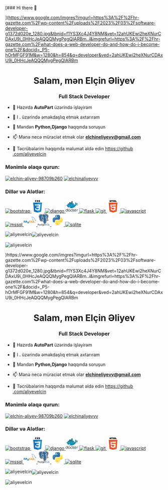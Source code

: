 [### Hi there 👋

<!--
**aliyevelcin/aliyevelcin** is a ✨ _special_ ✨ repository because its `README.md` (this file) appears on your GitHub profile.

Here are some ideas to get you started:

- 🔭 I’m currently working on ...
- 🌱 I’m currently learning ...
- 👯 I’m looking to collaborate on ...
- 🤔 I’m looking for help with ...
- 💬 Ask me about ...
- 📫 How to reach me: ...
- 😄 Pronouns: ...
- ⚡ Fun fact: ...
-->
](https://www.google.com/imgres?imgurl=https%3A%2F%2Fhr-gazette.com%2Fwp-content%2Fuploads%2F2023%2F03%2Fsoftware-developer-g1372d020e_1280.jpg&tbnid=f1YS3Xc4J4Y8NM&vet=12ahUKEwi2heXNurCDAxU9i_0HHcJeAQQQMygPegQIARBm..i&imgrefurl=https%3A%2F%2Fhr-gazette.com%2Fwhat-does-a-web-developer-do-and-how-do-i-become-one%2F&docid=_P5-hOrMFGF91M&w=1280&h=854&q=developer&ved=2ahUKEwi2heXNurCDAxU9i_0HHcJeAQQQMygPegQIARBm
<h1 align="center">Salam, mən Elçin Əliyev</h1>
<h3 align="center">Full Stack Developer</h3>

- 🔭 Hazırda **AutoPart** üzərində işləyirəm

- 👯 ​​I **.** üzərində əməkdaşlıq etmək axtarıram

- 💬 Məndən **Python,Django** haqqında soruşun

- 📫 Mənə necə müraciət etmək olar **elchineliyevv@gmail.com**

- 📄 Təcrübələrim haqqında məlumat əldə edin [https://github .com/aliyevelcin](https://github.com/aliyevelcin)

<h3 align="left">Mənimlə əlaqə qurun:</h3>
<p align="left">
<a href="https://linkedin .com/in/elchin-aliyev-98709b260" target="blank"><img align="center" src="https://raw.githubusercontent.com/rahuldkjain/github-profile-readme-generator/master/src /images/icons/Social/linked-in-alt.svg" alt="elchin-aliyev-98709b260" height="30" width="40" /></a>
<a href="https://instagram .com/elchinaliyevvv" target="blank"><img align="center" src="https://raw.githubusercontent.com/rahuldkjain/github-profile-readme-generator/master/src/images/icons/Social /instagram.svg" alt="elchinaliyevvv" height="30" width="40" /></a>
</p>

<h3 align="left">Dillər və Alətlər:</h3>
<p align="left"> <a href="https://getbootstrap.com" target="_blank" rel="noreferrer"> <img src="https://raw.githubusercontent.com/devicons/devicon /master/icons/bootstrap/bootstrap-plain-wordmark.svg" alt="bootstrap" width="40" height="40"/> </a> <a href="https://www.w3schools.com /css/" target="_blank" rel="noreferrer"> <img src="https://raw.githubusercontent.com/devicons/devicon/master/icons/css3/css3-original-wordmark.svg" alt= "css3" width="40" height="40"/> </a> <a href="https://www.djangoproject.com/" target="_blank" rel="noreferrer"> <img src= "https://cdn.worldvectorlogo.com/logos/django.svg" alt="django" width="40" height="40"/> </a> <a href="https://www.docker .com/" target="_blank" rel="noreferrer"> <img src="https://raw.githubusercontent.com/devicons/devicon/master/icons/docker/docker-original-wordmark.svg" alt= "docker" width="40" height="40"/> </a> <a href="https://flask.palletsprojects.com/" target="_blank" rel="noreferrer"> <img src= "https://www.vectorlogo.zone/logos/pocoo_flask/pocoo_flask-icon.svg" alt="flask" width="40" height="40"/> </a> <a href="https:/ /git-scm.com/" target="_blank" rel="noreferrer"> <img src="https://www.vectorlogo.zone/logos/git-scm/git-scm-icon.svg" alt= "git" width="40" height="40"/> </a> <a href="https://www.w3.org/html/" target="_blank" rel="noreferrer"> <img src="https://raw.githubusercontent.com/devicons/devicon/master/icons/html5/html5-original-wordmark.svg" alt="html5" width="40" height="40"/> </ a> <a href="https://developer.mozilla.org/en-US/docs/Web/JavaScript" target="_blank" rel="noreferrer"> <img src="https://raw.githubusercontent .com/devicons/devicon/master/icons/javascript/javascript-original.svg" alt="javascript" width="40" height="40"/> </a> <a href="https://www .microsoft.com/en-us/sql-server" target="_blank" rel="noreferrer"> <img src="https://www.svgrepo.com/show/303229/microsoft-sql-server-logo .svg" alt="mssql" width="40" height="40"/> </a> <a href="https://www.mysql.com/" target="_blank" rel="noreferrer"> <img src="https://raw.githubusercontent.com/devicons/devicon/master/icons/mysql/mysql-original-wordmark.svg" alt="mysql" width="40" height="40"/> </a> <a href="https://www.postgresql.org" target="_blank" rel="noreferrer"> <img src="https://raw.githubusercontent.com/devicons/devicon/master /icons/postgresql/postgresql-original-wordmark.svg" alt="postgresql" width="40" height="40"/> </a> <a href="https://www.python.org" hədəfi ="_blank" rel="noreferrer"> <img src="https://raw.githubusercontent.com/devicons/devicon/master/icons/python/python-original.svg" alt="python" eni="40" " height="40"/> </a> <a href="https://www.sqlite.org/" target="_blank" rel="noreferrer"> <img src="https://www. vectorlogo.zone/logos/sqlite/sqlite-icon.svg" alt="sqlite" width="40" height="40"/> </a> </p>

<p><img align="left" src="https://github-readme-stats.vercel.app/api/top-langs?username=aliyevelcin&show_icons=true&locale=en&layout=compact" alt="aliyevelcin" /> </p>

<p> <img align="center" src="https://github-readme-stats.vercel.app/api?username=aliyevelcin&show_icons=true&locale=en" alt="aliyevelcin" /> </p>

<p><img align="center" src="https://github-readme-streak-stats.herokuapp.com/?user=aliyevelcin&" alt="aliyevelcin" /></p>
)https://www.google.com/imgres?imgurl=https%3A%2F%2Fhr-gazette.com%2Fwp-content%2Fuploads%2F2023%2F03%2Fsoftware-developer-g1372d020e_1280.jpg&tbnid=f1YS3Xc4J4Y8NM&vet=12ahUKEwi2heXNurCDAxU9i_0HHcJeAQQQMygPegQIARBm..i&imgrefurl=https%3A%2F%2Fhr-gazette.com%2Fwhat-does-a-web-developer-do-and-how-do-i-become-one%2F&docid=_P5-hOrMFGF91M&w=1280&h=854&q=developer&ved=2ahUKEwi2heXNurCDAxU9i_0HHcJeAQQQMygPegQIARBm
<h1 align="center">Salam, mən Elçin Əliyev</h1>
<h3 align="center">Full Stack Developer</h3>

- 🔭 Hazırda **AutoPart** üzərində işləyirəm

- 👯 ​​I **.** üzərində əməkdaşlıq etmək axtarıram

- 💬 Məndən **Python,Django** haqqında soruşun

- 📫 Mənə necə müraciət etmək olar **elchineliyevv@gmail.com**

- 📄 Təcrübələrim haqqında məlumat əldə edin [https://github .com/aliyevelcin](https://github.com/aliyevelcin)

<h3 align="left">Mənimlə əlaqə qurun:</h3>
<p align="left">
<a href="https://linkedin .com/in/elchin-aliyev-98709b260" target="blank"><img align="center" src="https://raw.githubusercontent.com/rahuldkjain/github-profile-readme-generator/master/src /images/icons/Social/linked-in-alt.svg" alt="elchin-aliyev-98709b260" height="30" width="40" /></a>
<a href="https://instagram .com/elchinaliyevvv" target="blank"><img align="center" src="https://raw.githubusercontent.com/rahuldkjain/github-profile-readme-generator/master/src/images/icons/Social /instagram.svg" alt="elchinaliyevvv" height="30" width="40" /></a>
</p>

<h3 align="left">Dillər və Alətlər:</h3>
<p align="left"> <a href="https://getbootstrap.com" target="_blank" rel="noreferrer"> <img src="https://raw.githubusercontent.com/devicons/devicon /master/icons/bootstrap/bootstrap-plain-wordmark.svg" alt="bootstrap" width="40" height="40"/> </a> <a href="https://www.w3schools.com /css/" target="_blank" rel="noreferrer"> <img src="https://raw.githubusercontent.com/devicons/devicon/master/icons/css3/css3-original-wordmark.svg" alt= "css3" width="40" height="40"/> </a> <a href="https://www.djangoproject.com/" target="_blank" rel="noreferrer"> <img src= "https://cdn.worldvectorlogo.com/logos/django.svg" alt="django" width="40" height="40"/> </a> <a href="https://www.docker .com/" target="_blank" rel="noreferrer"> <img src="https://raw.githubusercontent.com/devicons/devicon/master/icons/docker/docker-original-wordmark.svg" alt= "docker" width="40" height="40"/> </a> <a href="https://flask.palletsprojects.com/" target="_blank" rel="noreferrer"> <img src= "https://www.vectorlogo.zone/logos/pocoo_flask/pocoo_flask-icon.svg" alt="flask" width="40" height="40"/> </a> <a href="https:/ /git-scm.com/" target="_blank" rel="noreferrer"> <img src="https://www.vectorlogo.zone/logos/git-scm/git-scm-icon.svg" alt= "git" width="40" height="40"/> </a> <a href="https://www.w3.org/html/" target="_blank" rel="noreferrer"> <img src="https://raw.githubusercontent.com/devicons/devicon/master/icons/html5/html5-original-wordmark.svg" alt="html5" width="40" height="40"/> </ a> <a href="https://developer.mozilla.org/en-US/docs/Web/JavaScript" target="_blank" rel="noreferrer"> <img src="https://raw.githubusercontent .com/devicons/devicon/master/icons/javascript/javascript-original.svg" alt="javascript" width="40" height="40"/> </a> <a href="https://www .microsoft.com/en-us/sql-server" target="_blank" rel="noreferrer"> <img src="https://www.svgrepo.com/show/303229/microsoft-sql-server-logo .svg" alt="mssql" width="40" height="40"/> </a> <a href="https://www.mysql.com/" target="_blank" rel="noreferrer"> <img src="https://raw.githubusercontent.com/devicons/devicon/master/icons/mysql/mysql-original-wordmark.svg" alt="mysql" width="40" height="40"/> </a> <a href="https://www.postgresql.org" target="_blank" rel="noreferrer"> <img src="https://raw.githubusercontent.com/devicons/devicon/master /icons/postgresql/postgresql-original-wordmark.svg" alt="postgresql" width="40" height="40"/> </a> <a href="https://www.python.org" hədəfi ="_blank" rel="noreferrer"> <img src="https://raw.githubusercontent.com/devicons/devicon/master/icons/python/python-original.svg" alt="python" eni="40" " height="40"/> </a> <a href="https://www.sqlite.org/" target="_blank" rel="noreferrer"> <img src="https://www. vectorlogo.zone/logos/sqlite/sqlite-icon.svg" alt="sqlite" width="40" height="40"/> </a> </p>

<p><img align="left" src="https://github-readme-stats.vercel.app/api/top-langs?username=aliyevelcin&show_icons=true&locale=en&layout=compact" alt="aliyevelcin" /> </p>

<p> <img align="center" src="https://github-readme-stats.vercel.app/api?username=aliyevelcin&show_icons=true&locale=en" alt="aliyevelcin" /> </p>

<p><img align="center" src="https://github-readme-streak-stats.herokuapp.com/?user=aliyevelcin&" alt="aliyevelcin" /></p>
